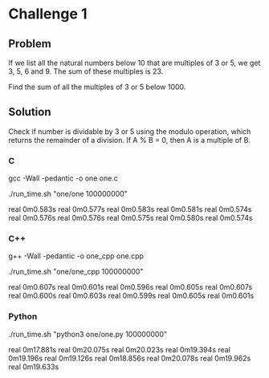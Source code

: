 # Challenge 1

## Problem

If we list all the natural numbers below 10 that are multiples of 3 or 5, we get 3, 5, 6 and 9. The sum of these multiples is 23.

Find the sum of all the multiples of 3 or 5 below 1000.

## Solution

Check if number is dividable by 3 or 5 using the modulo operation, which returns the remainder of a division. If A % B = 0, then A is a multiple of B.

### C

gcc -Wall -pedantic -o one one.c

./run_time.sh "one/one 100000000"

real    0m0.583s
real    0m0.577s
real    0m0.583s
real    0m0.581s
real    0m0.574s
real    0m0.576s
real    0m0.576s
real    0m0.575s
real    0m0.580s
real    0m0.574s

### C++

g++ -Wall -pedantic -o one_cpp one.cpp

./run_time.sh "one/one_cpp 100000000"

real    0m0.607s
real    0m0.601s
real    0m0.596s
real    0m0.605s
real    0m0.607s
real    0m0.600s
real    0m0.603s
real    0m0.599s
real    0m0.605s
real    0m0.601s

### Python

./run_time.sh "python3 one/one.py 100000000"

real    0m17.881s
real    0m20.075s
real    0m20.023s
real    0m19.394s
real    0m19.196s
real    0m19.126s
real    0m18.856s
real    0m20.078s
real    0m19.962s
real    0m19.633s

